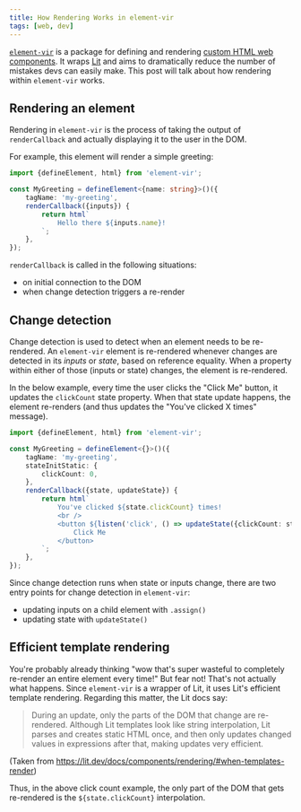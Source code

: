 ```yaml
---
title: How Rendering Works in element-vir
tags: [web, dev]
---
```


[`element-vir`](https://www.npmjs.com/package/element-vir) is a package for defining and rendering [custom HTML web components](/2024-07-16-web-components). It wraps [Lit](https://lit.dev) and aims to dramatically reduce the number of mistakes devs can easily make. This post will talk about how rendering within `element-vir` works.

<!-- truncate -->

## Rendering an element

Rendering in `element-vir` is the process of taking the output of `renderCallback` and actually displaying it to the user in the DOM.

For example, this element will render a simple greeting:

```typescript
import {defineElement, html} from 'element-vir';

const MyGreeting = defineElement<{name: string}>()({
    tagName: 'my-greeting',
    renderCallback({inputs}) {
        return html`
            Hello there ${inputs.name}!
        `;
    },
});
```

`renderCallback` is called in the following situations:

-   on initial connection to the DOM
-   when change detection triggers a re-render

## Change detection

Change detection is used to detect when an element needs to be re-rendered. An `element-vir` element is re-rendered whenever changes are detected in its _inputs_ or _state_, based on reference equality. When a property within either of those (inputs or state) changes, the element is re-rendered.

In the below example, every time the user clicks the "Click Me" button, it updates the `clickCount` state property. When that state update happens, the element re-renders (and thus updates the "You've clicked X times" message).

```typescript
import {defineElement, html} from 'element-vir';

const MyGreeting = defineElement<{}>()({
    tagName: 'my-greeting',
    stateInitStatic: {
        clickCount: 0,
    },
    renderCallback({state, updateState}) {
        return html`
            You've clicked ${state.clickCount} times!
            <br />
            <button ${listen('click', () => updateState({clickCount: state.clickCount++}))}>
                Click Me
            </button>
        `;
    },
});
```

Since change detection runs when state or inputs change, there are two entry points for change detection in `element-vir`:

-   updating inputs on a child element with `.assign()`
-   updating state with `updateState()`

## Efficient template rendering

You're probably already thinking "wow that's super wasteful to completely re-render an entire element every time!" But fear not! That's not actually what happens. Since `element-vir` is a wrapper of Lit, it uses Lit's efficient template rendering. Regarding this matter, the Lit docs say:

> During an update, only the parts of the DOM that change are re-rendered. Although Lit templates look like string interpolation, Lit parses and creates static HTML once, and then only updates changed values in expressions after that, making updates very efficient.

(Taken from https://lit.dev/docs/components/rendering/#when-templates-render)

Thus, in the above click count example, the only part of the DOM that gets re-rendered is the `${state.clickCount}` interpolation.
